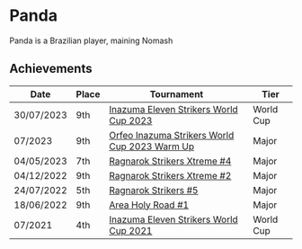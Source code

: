 # Panda

Panda is a Brazilian player, maining Nomash

## Achievements
|Date|Place|Tournament|Tier|
|-|-|-|-|
| 30/07/2023 | 9th | [Inazuma Eleven Strikers World Cup 2023](../..//tournaments/worldcup23.md) | World Cup |
| 07/2023 | 9th | [Orfeo Inazuma Strikers World Cup 2023 Warm Up](../..//tournaments/misc/orfeowc.md) | Major |
| 04/05/2023 | 7th | [Ragnarok Strikers Xtreme #4](../..//tournaments/ragna/ragnax4.md) | Major |
| 04/12/2022 | 9th | [Ragnarok Strikers Xtreme #2](../..//tournaments/ragna/ragnax2.md) | Major |
| 24/07/2022 | 5th | [Ragnarok Strikers #5](../..//tournaments/ragna/ragna5.md) | Major |
| 18/06/2022 | 9th | [Area Holy Road #1](../..//tournaments/misc/holyroad1.md) | Major |
| 07/2021 | 4th | [Inazuma Eleven Strikers World Cup 2021](../..//tournaments/worldcup21.md) | World Cup |
